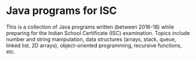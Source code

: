 # Java programs for ISC
This is a collection of Java programs written (between 2016-18) while preparing for the Indian School Certificate (ISC) examination. Topics include number and string manipulation, data structures (arrays, stack, queue, linked list, 2D arrays), object-oriented programming, recursive functions, etc.


